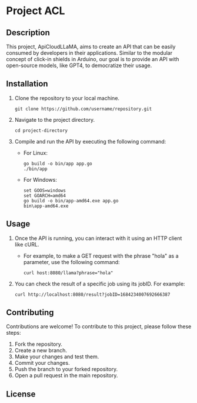 Project ACL
============

Description
-----------

This project, ApiCloudLLaMA, aims to create an API that can be easily consumed by developers in their applications. Similar to the modular concept of click-in shields in Arduino, our goal is to provide an API with open-source models, like GPT4, to democratize their usage.

Installation
------------

1.  Clone the repository to your local machine.
    
    ```shell
    git clone https://github.com/username/repository.git
    ```
    
2.  Navigate to the project directory.
    
    ```shell
    cd project-directory
    ```
    
3.  Compile and run the API by executing the following command:
    *   For Linux:
        
        ```shell
        go build -o bin/app app.go
        ./bin/app
        ```
        
    *   For Windows:
        
        ```shell
        set GOOS=windows
        set GOARCH=amd64
        go build -o bin/app-amd64.exe app.go
        bin\app-amd64.exe
        ```
        

Usage
-----

1.  Once the API is running, you can interact with it using an HTTP client like cURL.
    *   For example, to make a GET request with the phrase "hola" as a parameter, use the following command:
        
        ```shell
        curl host:8080/llama?phrase="hola"
        ```
        
2.  You can check the result of a specific job using its jobID. For example:
    
    ```shell
    curl http://localhost:8080/result?jobID=1684234007692666387
    ```
    

Contributing
------------

Contributions are welcome! To contribute to this project, please follow these steps:

1.  Fork the repository.
2.  Create a new branch.
3.  Make your changes and test them.
4.  Commit your changes.
5.  Push the branch to your forked repository.
6.  Open a pull request in the main repository.

License
-------
